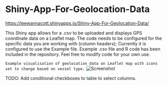 # Shiny-App-For-Geolocation-Data

https://leewannacott.shinyapps.io/Shiny-App-For-Geolocation-Data/

This Shiny app allows for a .csv to be uploaded and displays GPS coordinate data on a Leaflet map. The code needs to be configured for the specific data you are working with (column headers); Currently it is configured to use the Example file. Example .csv file and R code has been included in the repository. Feel free to modify code for your own use.

```Example visualisation of geolocation data on Leaflet map with icons set to change based on vessel type.```
![Screenshot](https://github.com/LeeWannacott/Shiny-App-For-Geolocation-Data/blob/master/Geolocation%20data%20displayed%20in%20leaflet%20map%20image.png)

TODO: 
Add conditional checkboxes to table to select columns.
